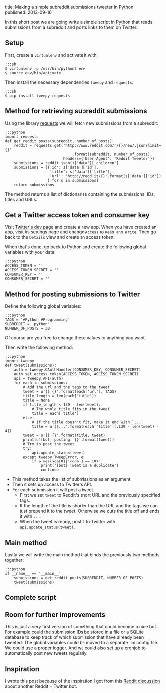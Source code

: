 title: Making a simple subreddit submissions tweeter in Python  
published: 2013-09-16

In this short post we are going write a simple script in Python that reads
submissions from a subreddit and posts links to them on Twitter.

## Setup

First, create a `virtualenv` and activate it with:

    :::sh
    $ virtualenv -p /usr/bin/python2 env
    $ source env/bin/activate

Then install the necessary dependencies `tweepy` and `requests`:

    :::sh
    $ pip install tweepy requests

## Method for retrieving subreddit submissions

Using the library
[requests](http://docs.python-requests.org/en/latest/index.html) we will fetch
new submissions from a subreddit:

    :::python
    import requests
    def get_reddit_posts(subreddit, number_of_posts):
        reddit = requests.get('http://www.reddit.com/r/{}/new/.json?limit={}'
                                  .format(subreddit, number_of_posts),
                              headers={'User-Agent': 'Reddit Tweeter'})
        submissions = reddit.json()['data']['children']
        submissions = [{'id': s['data']['id'],
                        'title': s['data']['title'],
                        'url': 'http://redd.it/{}'.format(s['data']['id'])
                       } for s in submissions]
        return submissions

The method returns a list of dictionaries containing the submissions' IDs,
titles and URLs.

## Get a Twitter access token and consumer key

Visit [Twitter's dev page](https://dev.twitter.com/apps) and create a new app.
When you have created an app, visit its settings page and change `Access` to
`Read and Write`. Then go back to the `Details` view and create an access
token.

When that's done, go back to Python and create the following global variables
with your data:

    :::python
    ACCESS_TOKEN = ''
    ACCESS_TOKEN_SECRET = ''
    CONSUMER_KEY = ''
    CONSUMER_SECRET = ''

## Method for posting submissions to Twitter

Define the following global variables:

    :::python
    TAGS = '#Python #Programming'
    SUBREDDIT = 'python'
    NUMBER_OF_POSTS = 30

Of course are you free to change these values to anything you want.

Then write the following method:

    :::python
    import tweepy
    def tweet(submissions):
        auth = tweepy.OAuthHandler(CONSUMER_KEY, CONSUMER_SECRET)
        auth.set_access_token(ACCESS_TOKEN, ACCESS_TOKEN_SECRET)
        api = tweepy.API(auth)
        for each in submissions:
            # Add the url and the tags to the tweet
            tweet = u'{} {}'.format(each['url'], TAGS)
            title_length = len(each['title'])
            title = None
            if title_length < 139 - len(tweet):
                # The whole title fits in the tweet
                title = each['title']
            else:
                # If the title doesn't fit, make it end with `...`
                title = u'{}...'.format(each['title'][:139 - len(tweet) - 4])
            tweet = u'{} {}'.format(title, tweet)
            print(u'[bot] posting: {}'.format(tweet))
            # Try to post the tweet
            try:
                api.update_status(tweet)
            except tweepy.TweepError, e:
                if e.message[0]['code'] == 187:
                    print('[bot] Tweet is a duplicate')
                    continue

* This method takes the list of submissions as an argument.
* Then it sets up access to Twitter's API.
* For each submission it will post a tweet.
    * First we set `tweet` to Reddit's short URL and the previously specified
      tags.
    * If the length of the title is shorter than the URL and the tags we can
      just prepend it to the tweet. Otherwise we cuts the title off and ends it
with `...`.
    * When the tweet is ready, post it to Twitter with
      `api.update_status(tweet)`.

## Main method

Lastly we will write the main method that binds the previously two methods
together:

    :::python
    if __name__ == '__main__':
        submissions = get_reddit_posts(SUBREDDIT, NUMBER_OF_POSTS)
        tweet(submissions)

## Complete script

<script src="https://gist.github.com/MaTachi/6584762.js"></script>

## Room for further improvements

This is just a very first version of something that could become a nice bot.
For example could the submission IDs be stored in a file or a SQLite database
to keep track of which submission that have already been tweeted. The global
variables could be moved to a separate .ini config file. We could use a proper
logger. And we could also set up a cronjob to automatically post new tweets
regularly.

## Inspiration

I wrote this post because of the inspiration I got from this [Reddit
discussion](http://www.reddit.com/r/Python/comments/1mdlq1/making_a_reddit_twitter_bot/)
about another Reddit + Twitter bot.
